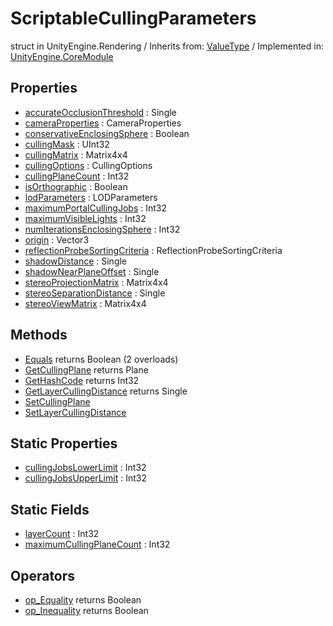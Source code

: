 # ScriptableCullingParameters
struct in UnityEngine.Rendering
 / Inherits from: <a href="https://docs.unity3d.com/6000.2/Documentation/ScriptReference/ValueType.html">ValueType</a> / Implemented in: <a href="https://docs.unity3d.com/6000.2/Documentation/ScriptReference/UnityEngine.CoreModule.html">UnityEngine.CoreModule</a>

## Properties
- <a href="https://docs.unity3d.com/6000.2/Documentation/ScriptReference/ScriptableCullingParameters-accurateOcclusionThreshold.html">accurateOcclusionThreshold</a> : Single
- <a href="https://docs.unity3d.com/6000.2/Documentation/ScriptReference/ScriptableCullingParameters-cameraProperties.html">cameraProperties</a> : CameraProperties
- <a href="https://docs.unity3d.com/6000.2/Documentation/ScriptReference/ScriptableCullingParameters-conservativeEnclosingSphere.html">conservativeEnclosingSphere</a> : Boolean
- <a href="https://docs.unity3d.com/6000.2/Documentation/ScriptReference/ScriptableCullingParameters-cullingMask.html">cullingMask</a> : UInt32
- <a href="https://docs.unity3d.com/6000.2/Documentation/ScriptReference/ScriptableCullingParameters-cullingMatrix.html">cullingMatrix</a> : Matrix4x4
- <a href="https://docs.unity3d.com/6000.2/Documentation/ScriptReference/ScriptableCullingParameters-cullingOptions.html">cullingOptions</a> : CullingOptions
- <a href="https://docs.unity3d.com/6000.2/Documentation/ScriptReference/ScriptableCullingParameters-cullingPlaneCount.html">cullingPlaneCount</a> : Int32
- <a href="https://docs.unity3d.com/6000.2/Documentation/ScriptReference/ScriptableCullingParameters-isOrthographic.html">isOrthographic</a> : Boolean
- <a href="https://docs.unity3d.com/6000.2/Documentation/ScriptReference/ScriptableCullingParameters-lodParameters.html">lodParameters</a> : LODParameters
- <a href="https://docs.unity3d.com/6000.2/Documentation/ScriptReference/ScriptableCullingParameters-maximumPortalCullingJobs.html">maximumPortalCullingJobs</a> : Int32
- <a href="https://docs.unity3d.com/6000.2/Documentation/ScriptReference/ScriptableCullingParameters-maximumVisibleLights.html">maximumVisibleLights</a> : Int32
- <a href="https://docs.unity3d.com/6000.2/Documentation/ScriptReference/ScriptableCullingParameters-numIterationsEnclosingSphere.html">numIterationsEnclosingSphere</a> : Int32
- <a href="https://docs.unity3d.com/6000.2/Documentation/ScriptReference/ScriptableCullingParameters-origin.html">origin</a> : Vector3
- <a href="https://docs.unity3d.com/6000.2/Documentation/ScriptReference/ScriptableCullingParameters-reflectionProbeSortingCriteria.html">reflectionProbeSortingCriteria</a> : ReflectionProbeSortingCriteria
- <a href="https://docs.unity3d.com/6000.2/Documentation/ScriptReference/ScriptableCullingParameters-shadowDistance.html">shadowDistance</a> : Single
- <a href="https://docs.unity3d.com/6000.2/Documentation/ScriptReference/ScriptableCullingParameters-shadowNearPlaneOffset.html">shadowNearPlaneOffset</a> : Single
- <a href="https://docs.unity3d.com/6000.2/Documentation/ScriptReference/ScriptableCullingParameters-stereoProjectionMatrix.html">stereoProjectionMatrix</a> : Matrix4x4
- <a href="https://docs.unity3d.com/6000.2/Documentation/ScriptReference/ScriptableCullingParameters-stereoSeparationDistance.html">stereoSeparationDistance</a> : Single
- <a href="https://docs.unity3d.com/6000.2/Documentation/ScriptReference/ScriptableCullingParameters-stereoViewMatrix.html">stereoViewMatrix</a> : Matrix4x4

## Methods
- <a href="https://docs.unity3d.com/6000.2/Documentation/ScriptReference/ScriptableCullingParameters.Equals.html">Equals</a> returns Boolean (2 overloads)
- <a href="https://docs.unity3d.com/6000.2/Documentation/ScriptReference/ScriptableCullingParameters.GetCullingPlane.html">GetCullingPlane</a> returns Plane
- <a href="https://docs.unity3d.com/6000.2/Documentation/ScriptReference/ScriptableCullingParameters.GetHashCode.html">GetHashCode</a> returns Int32
- <a href="https://docs.unity3d.com/6000.2/Documentation/ScriptReference/ScriptableCullingParameters.GetLayerCullingDistance.html">GetLayerCullingDistance</a> returns Single
- <a href="https://docs.unity3d.com/6000.2/Documentation/ScriptReference/ScriptableCullingParameters.SetCullingPlane.html">SetCullingPlane</a>
- <a href="https://docs.unity3d.com/6000.2/Documentation/ScriptReference/ScriptableCullingParameters.SetLayerCullingDistance.html">SetLayerCullingDistance</a>

## Static Properties
- <a href="https://docs.unity3d.com/6000.2/Documentation/ScriptReference/ScriptableCullingParameters-cullingJobsLowerLimit.html">cullingJobsLowerLimit</a> : Int32
- <a href="https://docs.unity3d.com/6000.2/Documentation/ScriptReference/ScriptableCullingParameters-cullingJobsUpperLimit.html">cullingJobsUpperLimit</a> : Int32

## Static Fields
- <a href="https://docs.unity3d.com/6000.2/Documentation/ScriptReference/ScriptableCullingParameters-layerCount.html">layerCount</a> : Int32
- <a href="https://docs.unity3d.com/6000.2/Documentation/ScriptReference/ScriptableCullingParameters-maximumCullingPlaneCount.html">maximumCullingPlaneCount</a> : Int32

## Operators
- <a href="https://docs.unity3d.com/6000.2/Documentation/ScriptReference/ScriptableCullingParameters.op_Equality.html">op_Equality</a> returns Boolean
- <a href="https://docs.unity3d.com/6000.2/Documentation/ScriptReference/ScriptableCullingParameters.op_Inequality.html">op_Inequality</a> returns Boolean
